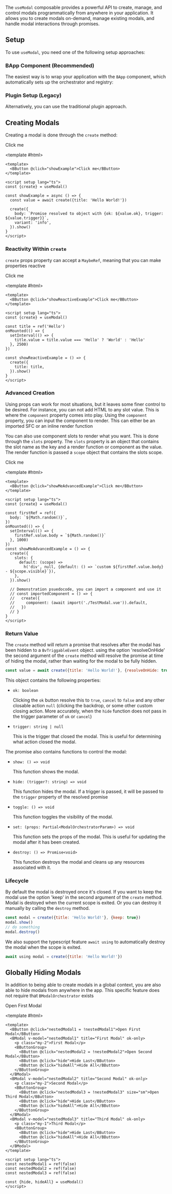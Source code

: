 <ComposableHeader path="useModal/index.ts" title="useModal" />

<div class="lead mb-5">

The `useModal` composable provides a powerful API to create, manage, and control modals programmatically from anywhere in your application. It allows you to create modals on-demand, manage existing modals, and handle modal interactions through promises.

</div>

## Setup

To use `useModal`, you need one of the following setup approaches:

### BApp Component (Recommended)

The easiest way is to wrap your application with the `BApp` component, which automatically sets up the orchestrator and registry:

<HighlightCard>
<template #html>

```vue
<template>
  <BApp>
    <router-view />
  </BApp>
</template>
```

</template>
</HighlightCard>

### Plugin Setup (Legacy)

Alternatively, you can use the traditional plugin approach.

<UsePluginAlert />

## Creating Modals

Creating a modal is done through the `create` method:

<HighlightCard>
  <BButton @click="showExample">Click me</BButton>

<template #html>

```vue
<template>
  <BButton @click="showExample">Click me</BButton>
</template>

<script setup lang="ts">
const {create} = useModal()

const showExample = async () => {
  const value = await create({title: 'Hello World!'})

  create({
    body: `Promise resolved to object with {ok: ${value.ok}, trigger: ${value.trigger}}`,
    variant: 'info',
  }).show()
}
</script>
```

  </template>
</HighlightCard>

### Reactivity Within `create`

`create` props property can accept a `MaybeRef`, meaning that you can make properties reactive

<HighlightCard>
  <BButton @click="showReactiveExample">Click me</BButton>

<template #html>

```vue
<template>
  <BButton @click="showReactiveExample">Click me</BButton>
</template>

<script setup lang="ts">
const {create} = useModal()

const title = ref('Hello')
onMounted(() => {
  setInterval(() => {
    title.value = title.value === 'Hello' ? 'World' : 'Hello'
  }, 2500)
})

const showReactiveExample = () => {
  create({
    title: title,
  }).show()
}
</script>
```

  </template>
</HighlightCard>

### Advanced Creation

Using props can work for most situations, but it leaves some finer control to be desired. For instance, you can not add HTML to any slot value. This is where the `component` property comes into play. Using the `component` property, you can input the component to render. This can either be an imported SFC or an inline render function

You can also use component slots to render what you want. This is done through the `slots` property. The `slots` property is an object that contains the slot name as the key and a render function or component as the value. The render function is passed a `scope` object that contains the slots scope.

<HighlightCard>
  <BButton @click="showMeAdvancedExample">Click me</BButton>

<template #html>

```vue
<template>
  <BButton @click="showMeAdvancedExample">Click me</BButton>
</template>

<script setup lang="ts">
const {create} = useModal()

const firstRef = ref({
  body: `${Math.random()}`,
})
onMounted(() => {
  setInterval(() => {
    firstRef.value.body = `${Math.random()}`
  }, 1000)
})
const showMeAdvancedExample = () => {
  create({
    slots: {
      default: (scope) =>
        h('div', null, {default: () => `custom ${firstRef.value.body} - ${scope.visible}`}),
    },
  }).show()

  // Demonstration psuedocode, you can import a component and use it
  // const importedComponent = () => {
  //   create({
  //     component: (await import('./TestModal.vue')).default,
  //   })
  // }
}
</script>
```

  </template>
</HighlightCard>

### Return Value

The `create` method will return a promise that resolves after the modal has been hidden to a `BvTriggableEvent` object.
using the option 'resolveOnHide' the second argument of the `create` method will resolve the promise at time of hiding the modal, rather than waiting for the modal to be fully hidden.

```js
const value = await create({title: 'Hello World!'}, {resolveOnHide: true})
```

This object contains the following properties:

- `ok: boolean`

  Clicking the `ok` button resolve this to `true`, `cancel` to `false` and any other closable action `null` (clicking the backdrop, or some other custom closing action. More accurately, when the `hide` function does not pass in the trigger parameter of `ok` or `cancel`)

- `trigger: string | null`

  This is the trigger that closed the modal. This is useful for determining what action closed the modal.

The promise also contains functions to control the modal:

- `show: () => void`

  This function shows the modal.

- `hide: (trigger?: string) => void`

  This function hides the modal. If a trigger is passed, it will be passed to the `trigger` property of the resolved promise

- `toggle: () => void`

  This function toggles the visibility of the modal.

- `set: (props: Partial<ModalOrchestratorParam>) => void`

  This function sets the props of the modal. This is useful for updating the modal after it has been created.

- `destroy: () => Promise<void>`

  This function destroys the modal and cleans up any resources associated with it.

### Lifecycle

By default the modal is destroyed once it's closed. If you want to keep the modal use the option 'keep' in the second argument of the `create` method.
Modal is destoyed when the current scope is exited. Or you can destroy it manually by calling the `destroy` method.

```js
const modal = create({title: 'Hello World!'}, {keep: true})
modal.show()
// do something
modal.destroy()
```

We also support the typescript feature `await using` to automatically destroy the modal when the scope is exited.

```js
await using modal = create({title: 'Hello World!'})
```

## Globally Hiding Modals

In addition to being able to create modals in a global context, you are also able to hide modals from anywhere in the app. This specific feature does not require that `BModalOrchestrator` exists

<HighlightCard>
  <BButton @click="nestedModal1 = !nestedModal1">Open First Modal</BButton>
 
  <template #html>

```vue
<template>
  <BButton @click="nestedModal1 = !nestedModal1">Open First Modal</BButton>
  <BModal v-model="nestedModal1" title="First Modal" ok-only>
    <p class="my-2">First Modal</p>
    <BButtonGroup>
      <BButton @click="nestedModal2 = !nestedModal2">Open Second Modal</BButton>
      <BButton @click="hide">Hide Last</BButton>
      <BButton @click="hideAll">Hide All</BButton>
    </BButtonGroup>
  </BModal>
  <BModal v-model="nestedModal2" title="Second Modal" ok-only>
    <p class="my-2">Second Modal</p>
    <BButtonGroup>
      <BButton @click="nestedModal3 = !nestedModal3" size="sm">Open Third Modal</BButton>
      <BButton @click="hide">Hide Last</BButton>
      <BButton @click="hideAll">Hide All</BButton>
    </BButtonGroup>
  </BModal>
  <BModal v-model="nestedModal3" title="Third Modal" ok-only>
    <p class="my-1">Third Modal</p>
    <BButtonGroup>
      <BButton @click="hide">Hide Last</BButton>
      <BButton @click="hideAll">Hide All</BButton>
    </BButtonGroup>
  </BModal>
</template>

<script setup lang="ts">
const nestedModal1 = ref(false)
const nestedModal2 = ref(false)
const nestedModal3 = ref(false)

const {hide, hideAll} = useModal()
</script>
```

  </template>
</HighlightCard>

<script setup lang="ts">
import {useModal} from 'bootstrap-vue-next/composables/useModal'
import HighlightCard from '../../components/HighlightCard.vue'

import UsePluginAlert from '../../components/UsePluginAlert.vue'
import {ref, computed, h, onMounted, nextTick} from 'vue'
import ComposableHeader from './ComposableHeader.vue'

const nestedModal1 = ref(false)
const nestedModal2 = ref(false)
const nestedModal3 = ref(false)

const {hide, hideAll, create} = useModal()

const title = ref('Hello')

onMounted(() => {
  setInterval(() => {
    title.value = title.value === 'Hello' ? 'World' : 'Hello'
  }, 1000)
})

const showExample = async () => {
  const value = await create({ body: 'Hello World!' }).show()
  await nextTick()
  create({ body: `Promise resolved to object with {ok: ${value.ok}, trigger: ${value.trigger}}`, variant: 'info' }).show()
}

const showReactiveExample = () => {
  create({
      title: title,
  }).show()
}

const firstRef = ref({
  body: `${Math.random()}`,
})
onMounted(() => {
  setInterval(() => {
    firstRef.value.body = `${Math.random()}`
  }, 1000)
})

const showMeAdvancedExample = () => {
  create({
    slots: {
      default: (scope) => h('div', null, {default: () => `custom ${firstRef.value.body} - ${scope.visible}`}),
    },
  }).show()
}
</script>
